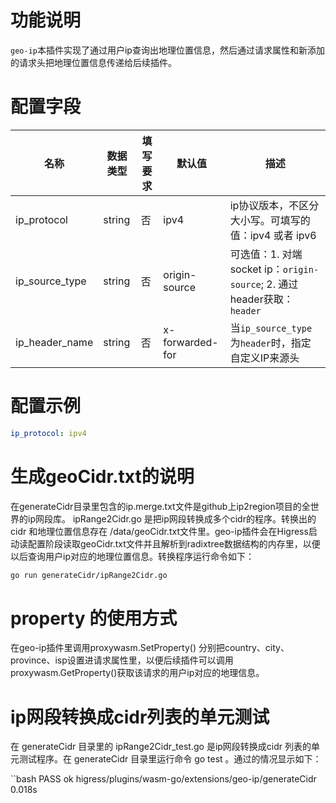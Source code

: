 # 功能说明

`geo-ip`本插件实现了通过用户ip查询出地理位置信息，然后通过请求属性和新添加的请求头把地理位置信息传递给后续插件。

# 配置字段
| 名称            | 数据类型     | 填写要求   |  默认值          | 描述      |
| --------        | --------    | -------- | --------          | -------- |
|  ip_protocol    |  string     |  否     |   ipv4             |  ip协议版本，不区分大小写。可填写的值：ipv4 或者 ipv6                     |
|  ip_source_type |  string     |  否     |   origin-source    |  可选值：1. 对端socket ip：`origin-source`; 2. 通过header获取：`header`  |
|  ip_header_name |  string     |  否     |   x-forwarded-for  |  当`ip_source_type`为`header`时，指定自定义IP来源头                      |


# 配置示例

```yaml
ip_protocol: ipv4
```

# 生成geoCidr.txt的说明

在generateCidr目录里包含的ip.merge.txt文件是github上ip2region项目的全世界的ip网段库。 ipRange2Cidr.go 是把ip网段转换成多个cidr的程序。转换出的cidr 和地理位置信息存在 /data/geoCidr.txt文件里。geo-ip插件会在Higress启动读配置阶段读取geoCidr.txt文件并且解析到radixtree数据结构的内存里，以便以后查询用户ip对应的地理位置信息。转换程序运行命令如下：

```bash
go run generateCidr/ipRange2Cidr.go
```

# property 的使用方式
在geo-ip插件里调用proxywasm.SetProperty() 分别把country、city、province、isp设置进请求属性里，以便后续插件可以调用proxywasm.GetProperty()获取该请求的用户ip对应的地理信息。

# ip网段转换成cidr列表的单元测试
在 generateCidr 目录里的  ipRange2Cidr_test.go  是ip网段转换成cidr 列表的单元测试程序。在 generateCidr 目录里运行命令 go test 。通过的情况显示如下：

``bash
PASS
ok      higress/plugins/wasm-go/extensions/geo-ip/generateCidr  0.018s
```
